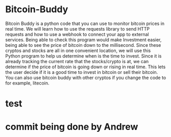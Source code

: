 # Bitcoin-Buddy
Bitcoin Buddy is a python code that you can use to monitor bitcoin prices in real time. We will learn how to use the requests library to send HTTP requests and how to use a webhook to connect your app to external services. Being able to check this program would make Investment easier, being able to see the price of bitcoin down to the millisecond. Since these cryptos and stocks are all in one convenient location, we will use this Python program to help us determine when is the time to invest. Since it is already tracking the current rate that the stocks/crypto is at, we can determine if the price of bitcoin is going down or rising in real time. This lets the user decide if it is a good time to invest in bitcoin or sell their bitcoin. You can also use bitcoin buddy with other cryptos if you change the code to for example, litecoin.
# test
# commit being done by Andrew
